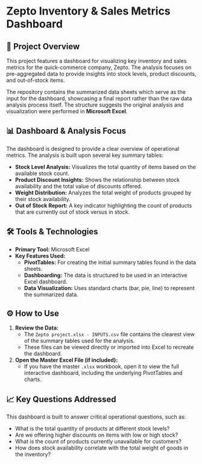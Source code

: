 # Zepto Inventory & Sales Metrics Dashboard

## 🚀 Project Overview

This project features a dashboard for visualizing key inventory and sales metrics for the quick-commerce company, Zepto. The analysis focuses on pre-aggregated data to provide insights into stock levels, product discounts, and out-of-stock items.

The repository contains the summarized data sheets which serve as the input for the dashboard, showcasing a final report rather than the raw data analysis process itself. The structure suggests the original analysis and visualization were performed in **Microsoft Excel**.

## 📊 Dashboard & Analysis Focus

The dashboard is designed to provide a clear overview of operational metrics. The analysis is built upon several key summary tables:

* **Stock Level Analysis:** Visualizes the total quantity of items based on the available stock count.
* **Product Discount Insights:** Shows the relationship between stock availability and the total value of discounts offered.
* **Weight Distribution:** Analyzes the total weight of products grouped by their stock availability.
* **Out of Stock Report:** A key indicator highlighting the count of products that are currently out of stock versus in stock.

## 🛠️ Tools & Technologies

* **Primary Tool:** Microsoft Excel
* **Key Features Used:**
    * **PivotTables:** For creating the initial summary tables found in the data sheets.
    * **Dashboarding:** The data is structured to be used in an interactive Excel dashboard.
    * **Data Visualization:** Uses standard charts (bar, pie, line) to represent the summarized data.

## ⚙️ How to Use

1.  **Review the Data:**
    * The `Zepto project.xlsx - INPUTS.csv` file contains the clearest view of the summary tables used for the analysis.
    * These files can be viewed directly or imported into Excel to recreate the dashboard.
2.  **Open the Master Excel File (if included):**
    * If you have the master `.xlsx` workbook, open it to view the full interactive dashboard, including the underlying PivotTables and charts.

## 📈 Key Questions Addressed

This dashboard is built to answer critical operational questions, such as:

* What is the total quantity of products at different stock levels?
* Are we offering higher discounts on items with low or high stock?
* What is the count of products currently unavailable for customers?
* How does stock availability correlate with the total weight of goods in the inventory?
